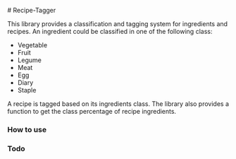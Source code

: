 # Recipe-Tagger

This library provides a classification and tagging system for ingredients and recipes. 
An ingredient could be classified in one of the following class: 
- Vegetable
- Fruit
- Legume
- Meat
- Egg
- Diary
- Staple

A recipe is tagged based on its ingredients class. 
The library also provides a function to get the class percentage of recipe ingredients. 

### How to use

### Todo

